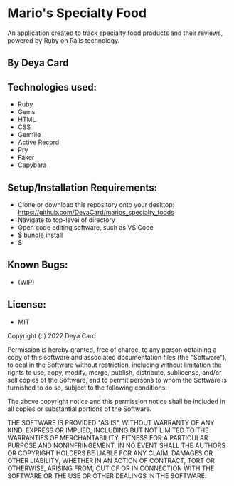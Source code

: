 # Mario's Specialty Food

An application created to track specialty food products and their reviews, powered by Ruby on Rails technology. 

## By Deya Card

## Technologies used:
* Ruby
* Gems
* HTML
* CSS
* Gemfile
* Active Record
* Pry
* Faker
* Capybara



## Setup/Installation Requirements:
* Clone or download this repository onto your desktop: https://github.com/DeyaCard/marios_specialty_foods
* Navigate to top-level of directory
* Open code editing software, such as VS Code
* $ bundle install 
* $ 


## Known Bugs:
*  (WIP)


## License: 
* MIT

Copyright (c) 2022 Deya Card

Permission is hereby granted, free of charge, to any person obtaining a copy of this software and associated documentation files (the "Software"), to deal in the Software without restriction, including without limitation the rights to use, copy, modify, merge, publish, distribute, sublicense, and/or sell copies of the Software, and to permit persons to whom the Software is furnished to do so, subject to the following conditions:

The above copyright notice and this permission notice shall be included in all copies or substantial portions of the Software.

THE SOFTWARE IS PROVIDED "AS IS", WITHOUT WARRANTY OF ANY KIND, EXPRESS OR IMPLIED, INCLUDING BUT NOT LIMITED TO THE WARRANTIES OF MERCHANTABILITY, FITNESS FOR A PARTICULAR PURPOSE AND NONINFRINGEMENT. IN NO EVENT SHALL THE AUTHORS OR COPYRIGHT HOLDERS BE LIABLE FOR ANY CLAIM, DAMAGES OR OTHER LIABILITY, WHETHER IN AN ACTION OF CONTRACT, TORT OR OTHERWISE, ARISING FROM, OUT OF OR IN CONNECTION WITH THE SOFTWARE OR THE USE OR OTHER DEALINGS IN THE SOFTWARE.